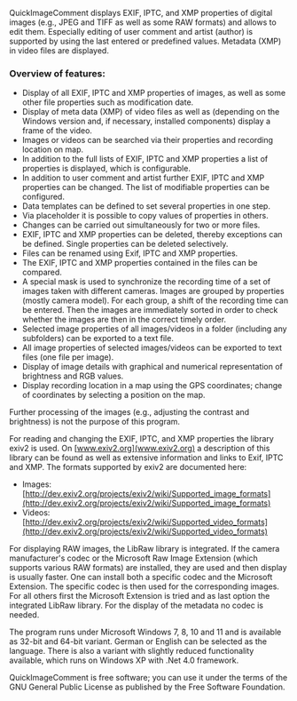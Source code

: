 QuickImageComment displays EXIF, IPTC, and XMP properties of digital images (e.g., JPEG and TIFF as well as some RAW formats) and allows to edit them. Especially editing of user comment and artist (author) is supported by using the last entered or predefined values. Metadata (XMP) in video files are displayed.

### Overview of features:
- Display of all EXIF, IPTC and XMP properties of images, as well as some other file properties such as modification date.
- Display of meta data (XMP) of video files as well as (depending on the Windows version and, if necessary, installed components) display a frame of the video.
- Images or videos can be searched via their properties and recording location on map.
- In addition to the full lists of EXIF, IPTC and XMP properties a list of properties is displayed, which is configurable.
- In addition to user comment and artist further EXIF, IPTC and XMP properties can be changed. The list of modifiable properties can be configured. 
- Data templates can be defined to set several properties in one step.
- Via placeholder it is possible to copy values of properties in others.
- Changes can be carried out simultaneously for two or more files.
- EXIF, IPTC and XMP properties can be deleted, thereby exceptions can be defined. Single properties can be deleted selectively.
- Files can be renamed using Exif, IPTC and XMP properties.
- The EXIF, IPTC and XMP properties contained in the files can be compared.
- A special mask is used to synchronize the recording time of a set of images taken with different cameras. Images are grouped by properties (mostly camera model). For each group, a shift of the recording time can be entered. Then the images are immediately sorted in order to check whether the images are then in the correct timely order.
- Selected image properties of all images/videos in a folder (including any subfolders) can be exported to a text file.
- All image properties of selected images/videos can be exported to text files (one file per image).
- Display of image details with graphical and numerical representation of brightness and RGB values.
- Display recording location in a map using the GPS coordinates; change of coordinates by selecting a position on the map.

Further processing of the images (e.g., adjusting the contrast and brightness) is not the purpose of this program.

For reading and changing the EXIF, IPTC, and XMP properties the library exiv2 is used. On [www.exiv2.org](www.exiv2.org) a description of this library can be found as well as extensive information and links to Exif, IPTC and XMP. The formats supported by exiv2 are documented here:
- Images: [http://dev.exiv2.org/projects/exiv2/wiki/Supported_image_formats](http://dev.exiv2.org/projects/exiv2/wiki/Supported_image_formats)
- Videos: [http://dev.exiv2.org/projects/exiv2/wiki/Supported_video_formats](http://dev.exiv2.org/projects/exiv2/wiki/Supported_video_formats)

For displaying RAW images, the LibRaw library is integrated. If the camera manufacturer's codec or the Microsoft Raw Image Extension (which supports various RAW formats) are installed, they are used and then display is usually faster. One can install both a specific codec and the Microsoft Extension. The specific codec is then used for the corresponding images. For all others first the Microsoft Extension is tried and as last option the integrated LibRaw library. For the display of the metadata no codec is needed.

The program runs under Microsoft Windows 7, 8, 10 and 11 and is available as 32-bit and 64-bit variant. German or English can be selected as the language. There is also a variant with slightly reduced functionality available, which runs on Windows XP with .Net 4.0 framework.

QuickImageComment is free software; you can use it under the terms of the GNU General Public License as published by the Free Software Foundation.
